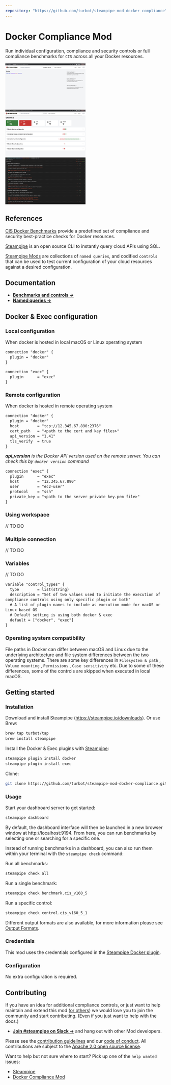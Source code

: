```yaml
---
repository: "https://github.com/turbot/steampipe-mod-docker-compliance"
---
```


# Docker Compliance Mod

Run individual configuration, compliance and security controls or full compliance benchmarks for `CIS` across all your Docker resources.

<img src="https://raw.githubusercontent.com/turbot/steampipe-mod-docker-compliance/main/docs/docker_compliance_dashboard.png" width="50%" type="thumbnail"/>
<img src="https://raw.githubusercontent.com/turbot/steampipe-mod-docker-compliance/main/docs/docker_cis_v160_dashboard.png" width="50%" type="thumbnail"/>
<img src="https://raw.githubusercontent.com/turbot/steampipe-mod-docker-compliance/main/docs/docker_cis_v160_console.png" width="50%" type="thumbnail"/>

## References

[CIS Docker Benchmarks](https://www.cisecurity.org) provide a predefined set of compliance and security best-practice checks for Docker resources.

[Steampipe](https://steampipe.io) is an open source CLI to instantly query cloud APIs using SQL.

[Steampipe Mods](https://steampipe.io/docs/reference/mod-resources#mod) are collections of `named queries`, and codified `controls` that can be used to test current configuration of your cloud resources against a desired configuration.

## Documentation

- **[Benchmarks and controls →](https://hub.steampipe.io/mods/turbot/docker_compliance/controls)**
- **[Named queries →](https://hub.steampipe.io/mods/turbot/docker_compliance/queries)**

## Docker & Exec configuration

### Local configuration

When docker is hosted in local macOS or Linux operating system

```
connection "docker" {
  plugin = "docker"
}
```

```
connection "exec" {
  plugin      = "exec"
}
```

### Remote configuration

When docker is hosted in remote operating system

```
connection "docker" {
  plugin = "docker"
  host        = "tcp://12.345.67.890:2376"
  cert_path   = "<path to the cert and key files>"
  api_version = "1.41"
  tls_verify  = true
}
```
***api_version** is the Docker API version used on the remote server. You can check this by `docker version` command*
```
connection "exec" {
  plugin      = "exec"
  host        = "12.345.67.890"
  user        = "ec2-user"
  protocol    = "ssh"
  private_key = "<path to the server private key.pem file>"
}
```

### Using workspace

// TO DO

### Multiple connection

// TO DO

### Variables

// TO DO

```
variable "control_types" {
  type        = list(string)
  description = "Set of two values used to initiate the execution of compliance controls using only specific plugin or both"
  # A list of plugin names to include as execution mode for macOS or Linux based OS
  # Default setting is using both docker & exec
  default = ["docker", "exec"]
}
```

### Operating system compatibility

 File paths in Docker can differ between macOS and Linux due to the underlying architecture and file system differences between the two operating systems. There are some key differences in `Filesystem & path` , `Volume mounting` , `Permissions` , `Case sensitivity` etc. Due to some of these differences, some of the controls are skipped when executed in local macOS.

## Getting started

### Installation

Download and install Steampipe (https://steampipe.io/downloads). Or use Brew:

```sh
brew tap turbot/tap
brew install steampipe
```

Install the Docker & Exec plugins with [Steampipe](https://steampipe.io):

```sh
steampipe plugin install docker
steampipe plugin install exec
```

Clone:

```sh
git clone https://github.com/turbot/steampipe-mod-docker-compliance.git
```

### Usage

Start your dashboard server to get started:

```sh
steampipe dashboard
```

By default, the dashboard interface will then be launched in a new browser
window at http://localhost:9194. From here, you can run benchmarks by
selecting one or searching for a specific one.

Instead of running benchmarks in a dashboard, you can also run them within your
terminal with the `steampipe check` command:

Run all benchmarks:

```sh
steampipe check all
```

Run a single benchmark:

```sh
steampipe check benchmark.cis_v160_5
```

Run a specific control:

```sh
steampipe check control.cis_v160_5_1
```

Different output formats are also available, for more information please see
[Output Formats](https://steampipe.io/docs/reference/cli/check#output-formats).

### Credentials

This mod uses the credentials configured in the [Steampipe Docker plugin](https://hub.steampipe.io/plugins/turbot/docker).

### Configuration

No extra configuration is required.

## Contributing

If you have an idea for additional compliance controls, or just want to help maintain and extend this mod ([or others](https://github.com/topics/steampipe-mod)) we would love you to join the community and start contributing. (Even if you just want to help with the docs.)

- **[Join #steampipe on Slack →](https://turbot.com/community/join)** and hang out with other Mod developers.

Please see the [contribution guidelines](https://github.com/turbot/steampipe/blob/main/CONTRIBUTING.md) and our [code of conduct](https://github.com/turbot/steampipe/blob/main/CODE_OF_CONDUCT.md). All contributions are subject to the [Apache 2.0 open source license](https://github.com/turbot/steampipe-mod-docker-compliance/blob/main/LICENSE).

Want to help but not sure where to start? Pick up one of the `help wanted` issues:

- [Steampipe](https://github.com/turbot/steampipe/labels/help%20wanted)
- [Docker Compliance Mod](https://github.com/turbot/steampipe-mod-docker-compliance/labels/help%20wanted)
